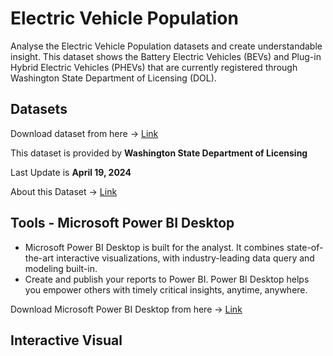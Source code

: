 # Electric Vehicle Population
 Analyse the Electric Vehicle Population datasets and create understandable insight. This dataset shows the Battery Electric Vehicles (BEVs) and Plug-in Hybrid Electric Vehicles (PHEVs) that are currently registered through Washington State Department of Licensing (DOL).

## Datasets

Download dataset from here -> [Link](https://catalog.data.gov/dataset/electric-vehicle-population-data)

This dataset is provided by **Washington State Department of Licensing**

Last Update is **April 19, 2024**

About this Dataset -> [Link](https://data.wa.gov/Transportation/Electric-Vehicle-Population-Data/f6w7-q2d2/about_data)

## Tools - Microsoft Power BI Desktop

- Microsoft Power BI Desktop is built for the analyst. It combines state-of-the-art interactive visualizations, with industry-leading data query and modeling built-in. 
- Create and publish your reports to Power BI. Power BI Desktop helps you empower others with timely critical insights, anytime, anywhere.

Download Microsoft Power BI Desktop from here -> [Link](https://www.microsoft.com/en-us/download/details.aspx?id=58494)

## Interactive Visual